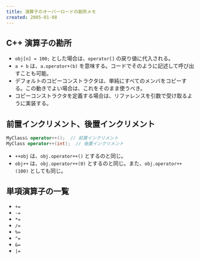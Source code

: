 ```yaml
---
title: 演算子のオーバーロードの勘所メモ
created: 2005-01-08
---
```


C++ 演算子の勘所
----

* `obj[n] = 100;` とした場合は、`operator[]` の戻り値に代入される。
* `a + b` は、`a.operator+(b)` を意味する。コードでそのように記述して呼び出すことも可能。
* デフォルトのコピーコンストラクタは、単純にすべてのメンバをコピーする。この動きでよい場合は、これをそのまま使うべき。
* コピーコンストラクタを定義する場合は、リファレンスを引数で受け取るように実装する。


前置インクリメント、後置インクリメント
----

~~~ cpp
MyClass& operator++();  // 前置インクリメント
MyClass operator++(int);  // 後置インクリメント
~~~

* `++obj` は、`obj.operator++()` とするのと同じ。
* `obj++` は、`obj.operator++(0)` とするのと同じ。また、`obj.operator++(100)` としても同じ。


単項演算子の一覧
----

* `+=`
* `-=`
* `*=`
* `/=`
* `%=`
* `^=`
* `&=`
* `|=`

